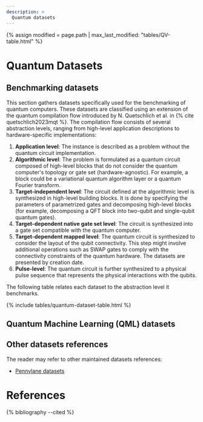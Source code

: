 ```yaml
---
description: >
  Quantum datasets
---
```


{% assign modified = page.path | max_last_modified: "tables/QV-table.html" %}

# Quantum Datasets

## Benchmarking datasets

This section gathers datasets specifically used for the benchmarking of quantum computers. These datasets are classified using an extension of the quantum compilation flow introduced by N. Quetschlich et al. in {% cite quetschlich2023mqt %}. The compilation flow consists of several abstraction levels, ranging from high-level application descriptions to hardware-specific implementations:
1. **Application level**: The instance is described as a problem without the quantum circuit implementation.
2. **Algorithmic level**: The problem is formulated as a quantum circuit composed of high-level blocks that do not consider the quantum computer's topology or gate set (hardware-agnostic). For example, a block could be a variational quantum algorithm layer or a quantum Fourier transform.
3. **Target-independent level**: The circuit defined at the algorithmic level is synthesized in high-level building blocks. It is done by specifying the parameters of parametrized gates and decomposing high-level blocks (for example, decomposing a QFT block into two-qubit and single-qubit quantum gates).
4. **Target-dependent native gate set level**: The circuit is synthesized into a gate set compatible with the quantum computer.
5. **Target-dependent mapped level**: The quantum circuit is synthesized to consider the layout of the qubit connectivity. This step might involve additional operations such as SWAP gates to comply with the connectivity constraints of the quantum hardware.
The datasets are presented by creation date.
6. **Pulse-level**: The quantum circuit is further synthesized to a physical pulse sequence that represents the physical interactions with the qubits.

The following table relates each dataset to the abstraction level it benchmarks.

{% include tables/quantum-dataset-table.html %}
<script type="text/javascript">
    $(document).ready(function() {
      $('.quantum-dataset-table').DataTable(
        {
          "pageLength": 10,
          "drawCallback": function(settings){ 
            MathJax.Hub.Queue(["Typeset", MathJax.Hub]); 
          }
        } 
      );
    });
</script>

## Quantum Machine Learning (QML) datasets

<!--
## HamLib 

The Hamiltonian Library (HamLib), introduced by N. PD. Sawaya et al. in 2023 {% cite sawaya2024hamlib %} gathers a large dataset of qubit-based Hamiltonians for problem sizes from 2 to 1000 qubits. This library provides Hamiltonians based on the <a href="https://github.com/quantumlib/OpenFermion" target="_blank">OpenFermion's Google library</a> {% cite mcclean2020openfermion %}. The dataset features Pauli representation of the Hamiltonian of the problem and provides Hamiltonians related to different applications:
- **Optimization** (Binary and discrete optimization)
- **Condensed matter** models (Bose Hubbard, Fermi Hubbard, Heisenberg, Lattices, and Transverse Field Ising models)
- **Chemistry** (electronic and vibrational structures)

The <a href="https://portal.nersc.gov/cfs/m888/dcamps/hamlib/" target="_blank">dataset</a> is publicly available, and the authors also provide <a href="https://github.com/Azulene-Labs/hamlib_functions" target="_blank">tools</a> to easily interact with the content of the dataset.

## VeriQBench

VeriQBench, introduced by K. Chen et al in 2022 {% cite chen2022veriqbench %} gathers high-level description of quantum circuits for problem sizes 

in OpenQASM 2.0 to benchmark quantum computers. The <a href="https://github.com/Veri-Q/Benchmark" target="_blank">dataset</a> is publicly available.

## MQTBench

Munich Quantum Toolkit Benchmark Library (MQTBench), introduced by N. Quetschlich et al. in 2022 {% cite quetschlich2023mqt %} is a dataset designed to facilitate the benchmarking of gate-based quantum computers. The authors designed a circuit library to benchmark each level of abstraction of the compilation flow. This flow consists of several abstraction levels, ranging from high-level algorithmic descriptions to hardware-specific implementations:
- **Algorithmic level**: The description of the quantum circuit is composed of high-level blocks that do not consider the quantum computer's topology or gate set (hardware-agnostic). For example, a block could be a variational quantum algorithm layer or a quantum Fourier transform.
- **Target-independent level**: The circuit defined at the algorithmic level is synthesized in high-level building blocks. It is done by specifying the parameters of parametrized gates and decomposing high-level blocks (for example, decomposing a QFT block into two-qubit and single-qubit quantum gates).
- **Target-dependent native gate set level**: The circuit is synthesized into a gate set compatible with the quantum computer.
- **Target-dependent mapped level**: The quantum circuit is synthesized to consider the layout of the qubit connectivity. This step might involve additional operations such as SWAP gates to comply with the connectivity constraints of the quantum hardware.

Based on this compilation flow, the authors present a list of benchmarking instances that target each level of the compilation flow. The dataset includes diverse quantum circuits, covering a range of system sizes from 2 to 130 qubits. The <a href="https://www.cda.cit.tum.de/mqtbench/" target="_blank">dataset</a> is publicly available. 
For the two most hardware-specific levels of the compilation flow, MQTBench provides benchmarks targeting several leading quantum computing platforms, including those developed by:
- IBM
- Rigetti
- Oxford Quantum Circuits
- IonQ
- Quantinuum

## RevLib

The RevLib was introduced in 2008 by R. Wille et al. {% cite Wille2008 %} and consists of a collaborative library implementing reversible functions. The <a href="https://www.revlib.org/" target="_blank">dataset</a> is publicly available. This library contains several functions with their associated quantum circuit defined in a <a href="https://www.revlib.org/documentation.php" target="_blank">specific format</a>. The aim of this library was at first to evaluate the gate-level synthesis to compare compilation algorithms. This library does not seem to be maintained anymore.


-->

<!-- Ajouter un tableau sur les différents circuits implémentés par librairie-->
## Other datasets references

The reader may refer to other maintained datasets references:  
- <a href="https://pennylane.ai/datasets/" target="_blank">Pennylane datasets</a>

# References

{% bibliography --cited %}
